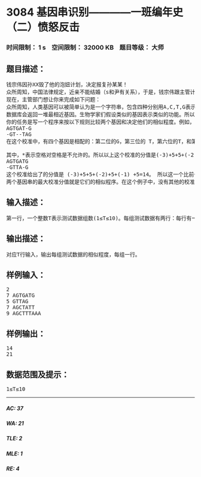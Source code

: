 # 3084 基因串识别————一班编年史（二）愤怒反击   
### 时间限制： 1 s&nbsp;&nbsp;&nbsp;&nbsp;空间限制： 32000 KB&nbsp;&nbsp;&nbsp;&nbsp;题目等级： 大师  
## 题目描述：  

<pre>
钱宗伟因孙XX毁了他的泡妞计划，决定报复孙某某！
众所周知，中国法律规定，近亲不能结婚（s和尹有关系），于是，钱宗伟跟主管计划生育的人说他们是近亲。
现在，主管部门想让你来完成如下问题：
众所周知，人类基因可以被简单认为是一个字符串，包含四种分别用A,C,T,G表示的核苷酸。生物学家对鉴别人类基因核确定他们的功能很感兴趣。因为这对诊断人类疾病和开发新药很有用。人类基因可以用一堆特别的快速的试验来鉴别，而且通常要借助电脑的帮助一旦基因序列测定了，下一步就可以确定它的功能了。生物学家确定一个新鉴定了的基因的功能的方法之一是在在基因数据库里和其他基因对照。要搜索的数据库里储存了很多的基因和它们的功能－－很多研究人员提交了他们的研究基因和功能到数据库，而数据库是在互联网上公开的。
数据库会返回一堆最相近基因。生物学家们假设类似的基因表示类似的功能。所以新基因的功能也包含在列表里的基因里。所以严格确定最相近的一个对生物试验非常必要。
你的任务是写一个程序来按以下规则比较两个基因和决定他们的相似程度。例如，给出两个基因串AGTGATG 和 GTTAG，他们有多相似呢？一个测量两个基因相似程度的方法就叫做“校准”。在校准中, 如果必要是可以在基因的适当位置插进空格以令他们的长度相等。例如，一个空格插进了AGTGATG以后就得到AGTGAT-G，三个空格插进了GTTAG就得到–GT—TAG（空格用减号-表示）。现在两个串的长度就相等了。现在排在一齐就成了：
AGTGAT-G
-GT--TAG
在这个校准中，有四个基因是相配的：第二位的G，第三位的 T，第六位的T，和第八位的G。每对排列排列的字母用一下的矩阵分配了不同的分值。
 
其中，*表示空格对空格是不允许的。所以以上这个校准的分值是(-3)+5+5+(-2)+(-3)+ 5+(-3)+5=9 。当然，其他校准也是有可能的。一下有另一种排列 (不同数目的空格插进不同的位置)：
AGTGATG
-GTTA-G
这个校准给出了的分值是 (-3)+5+5+(-2)+5+(-1) +5=14。 所以这一个比前一个要好。
两个基因串的最大校准分值就是它们的相似程序。在这个例子中，没有其他的校准有更高的分值了，所以说这两个基因的相似程度是14。
</pre>
  
  
## 输入描述：  

<pre>
第一行，一个整数T表示测试数据组数(1≤T≤10)。每组测试数据有两行：每行有一个表示基因长度的整数和一个基因序列。每个基因的长度都不超过100。
</pre>
  
  
## 输出描述：  

<pre>
对应T行输入，输出每组测试数据的相似程度，每组一行。
</pre>
  
  
## 样例输入：  

<pre>
2
7 AGTGATG
5 GTTAG
7 AGCTATT
9 AGCTTTAAA
</pre>
  
  
## 样例输出：  

<pre>
14
21
</pre>
  
  
## 数据范围及提示：  

<pre>
1≤T≤10
</pre>
  
  
***  

##### AC: 37  
##### WA: 21  
##### TLE: 2  
##### MLE: 1  
##### RE: 4  
